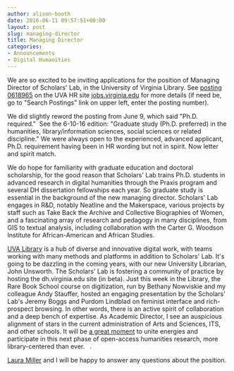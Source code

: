 ```yaml
---
author: alison-booth
date: 2016-06-11 09:57:51+00:00
layout: post
slug: managing-director
title: Managing Director
categories:
- Announcements
- Digital Humanities
---
```


We are so excited to be inviting applications for the position of Managing Director of Scholars' Lab, in the University of Virginia Library. See [posting 0618965](https://jobs.virginia.edu/applicants/Central?quickFind=79369) on the UVA HR site [jobs.virginia.edu](https://jobs.virginia.edu/applicants//jsp/shared/frameset/Frameset.jsp) for more details (if need be, go to "Search Postings" link on upper left, enter the posting number).

We did slightly reword the posting from June 9, which said "Ph.D. required."  See the 6-10-16 edition: "Graduate study (Ph.D. preferred) in the humanities, library/information sciences, social sciences or related discipline." We were always open to the experienced, advanced applicant, Ph.D. requirement having been in HR wording but not in spirit. Now letter and spirit match.

We do hope for familiarity with graduate education and doctoral scholarship, for the good reason that Scholars' Lab trains Ph.D. students in advanced research in digital humanities through the Praxis program and several DH dissertation fellowships each year. So graduate study is essential in the background of the new managing director. Scholars' Lab engages in R&D, notably Neatline and the Makerspace, various projects by staff such as Take Back the Archive and Collective Biographies of Women, and a fascinating array of research and pedagogy in many disciplines, from GIS to textual analysis, including collaboration with the Carter G. Woodson Institute for African-American and African Studies.

[UVA Library](http://www.library.virginia.edu/) is a hub of diverse and innovative digital work, with teams working with many methods and platforms in addition to Scholars' Lab. It's going to be dazzling in the coming years, with our new University Librarian, John Unsworth. The Scholars' Lab is fostering a community of practice by hosting the dh.virginia.edu site (in beta). Just this week in the Library, the Rare Book School course on digitization, run by Bethany Nowviskie and my colleague Andy Stauffer, hosted an engaging presentation by the Scholars' Lab's Jeremy Boggs and Purdom Lindblad on feminist interface and rich-prospect browsing. In other words, there is an active spirit of collaboration and a deep bench of expertise. As Academic Director, I see an auspicious alignment of stars in the current administration of Arts and Sciences, ITS, and other schools. It will be [a great moment](https://facultynews.library.virginia.edu/news/summer-2016/) to unite energies and participate in this next phase of open-access humanities research, more library-centered than ever.   .

[Laura Miller](http://scholarslab.org/people/laura-miller/) and I will be happy to answer any questions about the position.
